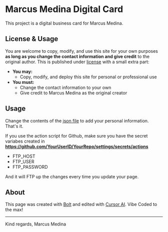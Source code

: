 # Marcus Medina Digital Card

This project is a digital business card for Marcus Medina.

## License & Usage

You are welcome to copy, modify, and use this site for your own purposes **as long as you change the contact information and give credit** to the original author. This is published under [license](LICENSE) with a small extra part:

- **You may:**
  - Copy, modify, and deploy this site for personal or professional use
- **You must:**
  - Change the contact information to your own
  - Give credit to Marcus Medina as the original creator

## Usage

Change the contents of the [json file](contact.json) to add your personal information. That's it.

If you use the action script for Github, make sure you have the secret variabes created in **https://github.com/YourUserID/YourRepo/settings/secrets/actions**

- FTP_HOST
- FTP_USER
- FTP_PASSWORD

And it will FTP up the changes every time you update your page.

## About

This page was created with [Bolt](https://bolt.new/?rid=ltmqv6) and edited with [Cursor AI](https://www.cursor.com/). Vibe Coded to the max!

---

Kind regards,
Marcus Medina
